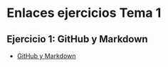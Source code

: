 # Enlaces ejercicios Tema 1

## Ejercicio 1: GitHub y Markdown
* [GitHub y Markdown](Ejercicio%1/GitHub.md)

